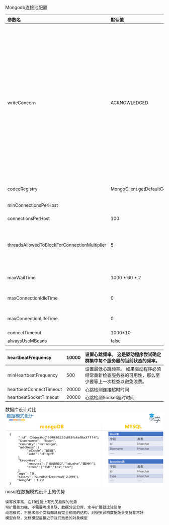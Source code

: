 Mongodb连接池配置

| 参数名 | 默认值 | 说明 |
| :--- | :--- | :--- |
| writeConcern | ACKNOWLEDGED | 写入安全机制，是一种客户端设置，用于控制写入安全的级别:  ACKNOWLEDGED默认选项，数据写入到Primary就向客户端发送确认 0 Unacknowledged对客户端的写入不需要发送任何确认，适用于性能要求高，但不关注正确性的场景;  1 W1数据写入后，会等待集群中1台发送确认 2 W2数据写入后，会等待集群中两台台发送确认 3 W3数据写入后，会等待集群中3台台发送确认 JOURNALED确保所有数据提交到journal file  MAJORITY等待集群中大多数服务器提交后确认； |
| codecRegistry | MongoClient.getDefaultCodecRegistry\(\) | 编解码类，实现Codec接口 |
| minConnectionsPerHost |  | 最小连接数，connections-per-host |
| connectionsPerHost | 100 | 最大连接数 |
| threadsAllowedToBlockForConnectionMultiplier | 5 | 此参数跟connectionsPerHost的乘机为一个线程变为可用的最大阻塞数，超过此乘机数之后的所有线程将及时获取一个异常 |
| maxWaitTime | 1000 \* 60 \* 2 | 一个线程等待链接可用的最大等待毫秒数，0表示不等待 |
| maxConnectionIdleTime | 0 | 设置池连接的最大空闲时间，0表示没有限制 |
| maxConnectionLifeTime | 0 | 设置池连接的最大使用时间，0表示没有限制 |
| connectTimeout | 1000\*10 | 连接超时时间 |
| alwaysUseMBeans | false | 是否打开JMX监控 |



| heartbeatFrequency | 10000 | 设置心跳频率。 这是驱动程序尝试确定群集中每个服务器的当前状态的频率。 |
| :--- | :--- | :--- |
| minHeartbeatFrequency | 500 | 设置最低心跳频率。 如果驱动程序必须经常重新检查服务器的可用性，那么至少要等上一次检查以避免浪费。 |
| heartbeatConnectTimeout | 20000 | 心跳检测连接超时时间 |
| heartbeatSocketTimeout | 20000 | 心跳检测Socket超时时间 |



数据库设计对比![](/assets/shsjah89.png)nosql在数据模式设计上的优势

```
读写效率高，在IO性能上有先天独厚的优势
可扩展能力强，不需要考虑关联，数据分区分库，水平扩展就比较简单
动态模式，不要求每个文档都具有完全相同的结构，对很多异构数据场景支持非常好
模型自然，文档模型最接近于我们熟悉的对象模型
```




